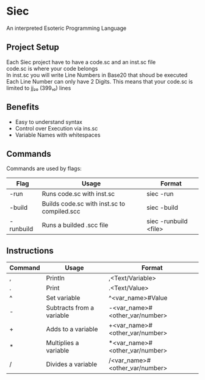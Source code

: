 Siec
===

An interpreted Esoteric Programming Language

Project Setup
-
Each Siec project have to have a code.sc and an inst.sc file <br>
code.sc is where your code belongs<br>
In inst.sc you will write Line Numbers in Base20 that shoud be executed
Each Line Number can only have 2 Digits. This means that your code.sc is limited to jj₂₀ (399₁₀) lines

Benefits
-

* Easy to understand syntax
* Control over Execution via ins.sc
* Variable Names with whitespaces

Commands
-
Commands are used by flags:

| Flag      | Usage                                       | Format                 |
|-----------|---------------------------------------------|------------------------|
| -run      | Runs code.sc with inst.sc                   | siec -run              |
| -build    | Builds code.sc with inst.sc to compiled.scc | siec -build            |
| -runbuild | Runs a builded .scc file                    | siec -runbuild \<file> |


Instructions
-

| Command | Usage                     | Format                         |
|---------|---------------------------|--------------------------------|
| ,       | Println                   | ,\<Text/Variable>              |
| .       | Print                     | .\<Text/Value>                 |
| ^       | Set variable              | ^<var_name>#Value              |
| -       | Subtracts from a variable | -<var_name>#<other_var/number> |
| +       | Adds to a variable        | +<var_name>#<other_var/number> |
| *       | Multiplies a variable     | *<var_name>#<other_var/number> |
| /       | Divides a variable        | /<var_name>#<other_var/number> |

